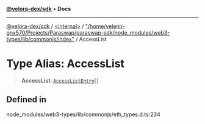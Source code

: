 [**@velora-dex/sdk**](../../../../README.md) • **Docs**

***

[@velora-dex/sdk](../../../../globals.md) / [\<internal\>](../../../README.md) / ["/home/velenir-gnx570/Projects/Paraswap/paraswap-sdk/node\_modules/web3-types/lib/commonjs/index"](../README.md) / AccessList

# Type Alias: AccessList

> **AccessList**: [`AccessListEntry`](../interfaces/AccessListEntry.md)[]

## Defined in

node\_modules/web3-types/lib/commonjs/eth\_types.d.ts:234
